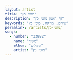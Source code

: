 ```yaml
---
layout: artist
title: "מוטי כץ"
description: "דף האמן מוטי כץ"
keywords: "שירים, מוזיקה, מוטי כץ"
permalink: /artists/מוטי-כץ/
songs:
  - number: "32882"
    name: "משוך"
    album: "סינגלים"
    artist: "מוטי כץ"
---
```

